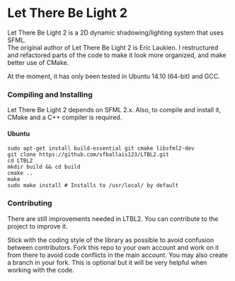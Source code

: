 Let There Be Light 2
====================

Let There Be Light 2 is a 2D dynamic shadowing/lighting system that uses SFML.    
The original author of Let There Be Light 2 is Eric Laukien. I restructured and refactored parts of the code to make it look more organized, and make better use of CMake.

At the moment, it has only been tested in Ubuntu 14.10 (64-bit) and GCC.    

### Compiling and Installing
Let There Be Light 2 depends on SFML 2.x. Also, to compile and install it, CMake and a C++ compiler is required.

#### Ubuntu
    sudo apt-get install build-essential git cmake libsfml2-dev
    git clone https://github.com/sfballais123/LTBL2.git
    cd LTBL2
    mkdir build && cd build
    cmake ..
    make
    sudo make install # Installs to /usr/local/ by default 

### Contributing
There are still improvements needed in LTBL2. You can contribute to the project to improve it.    
    
Stick with the coding style of the library as possible to avoid confusion between contributors. Fork this repo to your own account and work on it from there to avoid code conflicts in the main account. You may also create a branch in your fork. This is optional but it will be very helpful when working with the code.